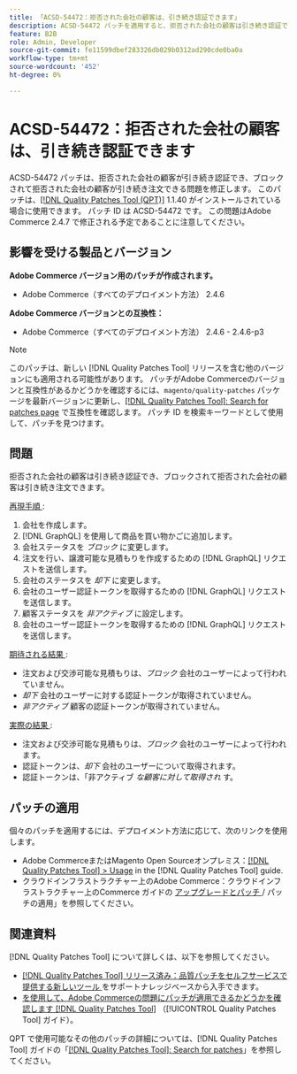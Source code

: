 ```yaml
---
title: 「ACSD-54472：拒否された会社の顧客は、引き続き認証できます」
description: ACSD-54472 パッチを適用すると、拒否された会社の顧客は引き続き認証でき、ブロックおよび拒否された会社の顧客は引き続き注文できるAdobe Commerceの問題を修正できます。
feature: B2B
role: Admin, Developer
source-git-commit: fe11599dbef283326db029b0312ad290cde0ba0a
workflow-type: tm+mt
source-wordcount: '452'
ht-degree: 0%

---
```


# ACSD-54472：拒否された会社の顧客は、引き続き認証できます

ACSD-54472 パッチは、拒否された会社の顧客が引き続き認証でき、ブロックされて拒否された会社の顧客が引き続き注文できる問題を修正します。 このパッチは、[[!DNL Quality Patches Tool (QPT)]](https://experienceleague.adobe.com/en/docs/commerce-knowledge-base/kb/announcements/commerce-announcements/magento-quality-patches-released-new-tool-to-self-serve-quality-patches) 1.1.40 がインストールされている場合に使用できます。 パッチ ID は ACSD-54472 です。 この問題はAdobe Commerce 2.4.7 で修正される予定であることに注意してください。

## 影響を受ける製品とバージョン

**Adobe Commerce バージョン用のパッチが作成されます。**

* Adobe Commerce（すべてのデプロイメント方法） 2.4.6

**Adobe Commerce バージョンとの互換性：**

* Adobe Commerce（すべてのデプロイメント方法） 2.4.6 - 2.4.6-p3

>[!NOTE]
>
>このパッチは、新しい [!DNL Quality Patches Tool] リリースを含む他のバージョンにも適用される可能性があります。 パッチがAdobe Commerceのバージョンと互換性があるかどうかを確認するには、`magento/quality-patches` パッケージを最新バージョンに更新し、[[!DNL Quality Patches Tool]: Search for patches page](https://experienceleague.adobe.com/tools/commerce-quality-patches/index.html) で互換性を確認します。 パッチ ID を検索キーワードとして使用して、パッチを見つけます。

## 問題

拒否された会社の顧客は引き続き認証でき、ブロックされて拒否された会社の顧客は引き続き注文できます。

<u> 再現手順 </u>:

1. 会社を作成します。
1. [!DNL GraphQL] を使用して商品を買い物かごに追加します。
1. 会社ステータスを *ブロック* に変更します。
1. 注文を行い、譲渡可能な見積もりを作成するための [!DNL GraphQL] リクエストを送信します。
1. 会社のステータスを *却下* に変更します。
1. 会社のユーザー認証トークンを取得するための [!DNL GraphQL] リクエストを送信します。
1. 顧客ステータスを *非アクティブ* に設定します。
1. 会社のユーザー認証トークンを取得するための [!DNL GraphQL] リクエストを送信します。

<u> 期待される結果 </u>:

* 注文および交渉可能な見積もりは、*ブロック* 会社のユーザーによって行われていません。
* *却下* 会社のユーザーに対する認証トークンが取得されていません。
* *非アクティブ* 顧客の認証トークンが取得されていません。

<u> 実際の結果 </u>:

* 注文および交渉可能な見積もりは、*ブロック* 会社のユーザーによって行われます。
* 認証トークンは、*却下* 会社のユーザーについて取得されます。
* 認証トークンは、「非アクティブ *な顧客に対して取得され* す。

## パッチの適用

個々のパッチを適用するには、デプロイメント方法に応じて、次のリンクを使用します。

* Adobe CommerceまたはMagento Open Sourceオンプレミス：[[!DNL Quality Patches Tool] > Usage](/help/tools/quality-patches-tool/usage.md) in the [!DNL Quality Patches Tool] guide.
* クラウドインフラストラクチャー上のAdobe Commerce：クラウドインフラストラクチャー上のCommerce ガイドの [ アップグレードとパッチ ](https://experienceleague.adobe.com/docs/commerce-cloud-service/user-guide/develop/upgrade/apply-patches.html)/ パッチの適用」を参照してください。

## 関連資料

[!DNL Quality Patches Tool] について詳しくは、以下を参照してください。

* [[!DNL Quality Patches Tool]  リリース済み：品質パッチをセルフサービスで提供する新しいツール ](https://experienceleague.adobe.com/en/docs/commerce-knowledge-base/kb/announcements/commerce-announcements/magento-quality-patches-released-new-tool-to-self-serve-quality-patches) をサポートナレッジベースから入手できます。
* [ を使用して、Adobe Commerceの問題にパッチが適用できるかどうかを確認します  [!DNL Quality Patches Tool]](/help/tools/quality-patches-tool/patches-available-in-qpt/check-patch-for-magento-issue-with-magento-quality-patches.md) （[!UICONTROL Quality Patches Tool] ガイド）。


QPT で使用可能なその他のパッチの詳細については、[!DNL Quality Patches Tool] ガイドの「[[!DNL Quality Patches Tool]: Search for patches](https://experienceleague.adobe.com/tools/commerce-quality-patches/index.html)」を参照してください。
